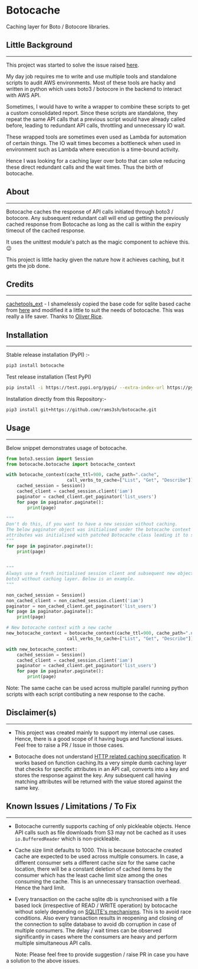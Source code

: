 # Botocache

Caching layer for Boto / Botocore libraries.


## Little Background

---

This project was started to solve the issue raised [here](https://github.com/boto/boto3/issues/2723).

My day job requires me to write and use multiple tools and standalone scripts to audit AWS environments. 
Most of these tools are hacky and written in python which uses boto3 / botocore in the backend to interact with AWS API.

Sometimes, I would have to write a wrapper to combine these scripts to get a custom consolidated report. 
Since these scripts are standalone, they repeat the same API calls that a previous script would have already 
called before, leading to redundant API calls, throttling and unnecessary IO wait. 

These wrapped tools are sometimes even used as Lambda for automation of certain things. 
The IO wait times becomes a bottleneck when used in environment such as Lambda where execution is a 
time-bound activity. 

Hence I was looking for a caching layer over boto that can solve reducing these direct redundant calls and 
the wait times. Thus the birth of botocache.


## About

---

Botocache caches the response of API calls initiated through boto3 / botocore.
Any subsequent redundant call will end up getting the previously cached response from Botocache as long as the call is
within the expiry timeout of the cached response. 
  
It uses the unittest module's patch as the magic component to achieve this. :wink:

This project is little hacky given the nature how it achieves caching, but it gets the job done. 

## Credits 

---

[cachetools_ext](https://github.com/olirice/cachetools_ext) - I shamelessly copied the base code for sqlite based 
cache from [here](https://github.com/olirice/cachetools_ext/blob/develop/cachetools_ext/sqlite.py) and modified it a 
little to suit the needs of botocache. This  was really a life saver. Thanks to [Oliver Rice](https://github.com/olirice).

## Installation

---
Stable release installation (PyPI) :-
```bash
pip3 install botocache
```

Test release installation (Test PyPI)
```bash
pip install -i https://test.pypi.org/pypi/ --extra-index-url https://pypi.org/simple botocache
```

Installation directly from this Repository:-
```bash
pip3 install git+https://github.com/rams3sh/botocache.git
```


## Usage

---

Below snippet demonstrates usage of botocache. 


```python
from boto3.session import Session
from botocache.botocache import botocache_context

with botocache_context(cache_ttl=900, cache_path=".cache",
                       call_verbs_to_cache=["List", "Get", "Describe"]):
    cached_session = Session()
    cached_client = cached_session.client('iam')
    paginator = cached_client.get_paginator('list_users')
    for page in paginator.paginate():
        print(page)
        
"""
Don't do this, if you want to have a new session without caching. 
The below paginator object was initialised under the botocache context which means it's subsequent 
attributes was initialised with patched Botocache class leading it to still use the backend cache. 
"""
for page in paginator.paginate():
    print(page)
    
    
"""
Always use a fresh initialised session client and subsequent new objects outside the context of botocache to use 
boto3 without caching layer. Below is an example. 
"""

non_cached_session = Session()
non_cached_client = non_cached_session.client('iam')
paginator = non_cached_client.get_paginator('list_users')
for page in paginator.paginate():
    print(page)

# New botocache context with a new cache
new_botocache_context = botocache_context(cache_ttl=900, cache_path=".new_cache",
                       call_verbs_to_cache=["List", "Get", "Describe"])

with new_botocache_context:
    cached_session = Session()
    cached_client = cached_session.client('iam')
    paginator = cached_client.get_paginator('list_users')
    for page in paginator.paginate():
        print(page)

```

Note: The same cache can be used across multiple parallel running python scripts with each script contibuting 
a new response to the cache. 
## Disclaimer(s)

---

* This project was created mainly to support my internal use cases. 
Hence, there is a good scope of it having bugs and functional issues. Feel free to raise a PR / Issue in those cases.


* Botocache does not understand [HTTP related caching specification](https://tools.ietf.org/html/rfc7234).
It works based on function caching.Its a very simple dumb caching layer that checks for specific attributes in an API call, converts into a key 
and stores the response against the key. 
Any subsequent call having matching attributes will be returned with the value stored against the same key.
  

## Known Issues / Limitations / To Fix

---
* Botocache currently supports caching of only pickleable objects. Hence API calls 
  such as file downloads from S3 may not be cached as it uses `io.BufferedReader` which is non-pickleable.


* Cache size limit defaults to 1000. This is because botocache created cache are expected to be used across multiple consumers.
In case, a different consumer sets a different cache size for the same cache location, there will be a constant deletion of 
  cached items by the consumer which has the least cache limit size among the ones consuming the cache. This is an unnecessary transaction overhead.
  Hence the hard limit.


* Every transaction on the cache sqlite db is synchronised with a file based lock (irrespective of READ / WRITE operation) 
  by botocache without solely depending on [SQLITE's mechanisms](https://www.sqlite.org/lockingv3.html). 
  This is to avoid race conditions. Also every transaction results in reopening and closing of the connection to sqlite 
  database to avoid db corruption in case of multiple consumers. The delay / wait times can be observed significantly in 
  cases where the consumers are heavy and perform multiple simultaneous API calls.
  
  
&nbsp; &nbsp; &nbsp; Note: Please feel free to provide suggestion / raise PR in case you have a solution to the above issues.